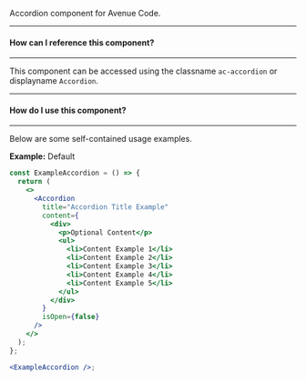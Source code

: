 Accordion component for Avenue Code.

---

#### **How can I reference this component?**

---

This component can be accessed using the classname `ac-accordion` or displayname `Accordion`.

---

#### **How do I use this component?**

---

Below are some self-contained usage examples.

**Example:** Default

```jsx
const ExampleAccordion = () => {
  return (
    <>
      <Accordion
        title="Accordion Title Example"
        content={
          <div>
            <p>Optional Content</p>
            <ul>
              <li>Content Example 1</li>
              <li>Content Example 2</li>
              <li>Content Example 3</li>
              <li>Content Example 4</li>
              <li>Content Example 5</li>
            </ul>
          </div>
        }
        isOpen={false}
      />
    </>
  );
};

<ExampleAccordion />;
```

